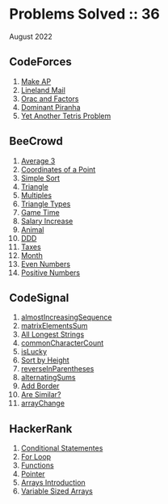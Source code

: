 # Problems Solved :: 36
August 2022

CodeForces
-----------------
1. [Make AP](https://codeforces.com/contest/1624/problem/B)
1. [Lineland Mail](https://codeforces.com/problemset/problem/567/A)
1. [Orac and Factors](https://codeforces.com/contest/1350/problem/A)
1. [Dominant Piranha](https://codeforces.com/problemset/problem/1433/C)
1. [Yet Another Tetris Problem](https://codeforces.com/problemset/problem/1324/A)

BeeCrowd
-----------------
1. [Average 3](https://www.beecrowd.com.br/judge/en/problems/view/1040)
1. [Coordinates of a Point](https://www.beecrowd.com.br/judge/en/problems/view/1041)
1. [Simple Sort](https://www.beecrowd.com.br/judge/en/problems/view/1042)
1. [Triangle](https://www.beecrowd.com.br/judge/en/problems/view/1043)
1. [Multiples](https://www.beecrowd.com.br/judge/en/problems/view/1044)
1. [Triangle Types](https://www.beecrowd.com.br/judge/en/problems/view/1045)
1. [Game Time](https://www.beecrowd.com.br/judge/en/problems/view/1046)
1. [Salary Increase](https://www.beecrowd.com.br/judge/en/problems/view/1048)
1. [Animal](https://www.beecrowd.com.br/judge/en/problems/view/1049)
1. [DDD](https://www.beecrowd.com.br/judge/en/problems/view/1050)
1. [Taxes](https://www.beecrowd.com.br/judge/en/problems/view/1051)
1. [Month](https://www.beecrowd.com.br/judge/en/problems/view/1052)
1. [Even Numbers](https://www.beecrowd.com.br/judge/en/problems/view/1059)
1. [Positive Numbers](https://www.beecrowd.com.br/judge/en/problems/view/1060)

CodeSignal
-----------------
1. [almostIncreasingSequence](https://app.codesignal.com/arcade/intro/level-2/2mxbGwLzvkTCKAJMG)
1. [matrixElementsSum](https://app.codesignal.com/arcade/intro/level-2/xskq4ZxLyqQMCLshr)
1. [All Longest Strings](https://app.codesignal.com/arcade/intro/level-3/fzsCQGYbxaEcTr2bL)
1. [commonCharacterCount](https://app.codesignal.com/arcade/intro/level-3/JKKuHJknZNj4YGL32)
1. [isLucky](https://app.codesignal.com/arcade/intro/level-3/3AdBC97QNuhF6RwsQ)
1. [Sort by Height](https://app.codesignal.com/arcade/intro/level-3/D6qmdBL2NYz49XHwM)
1. [reverseInParentheses](https://app.codesignal.com/arcade/intro/level-3/9DgaPsE2a7M6M2Hu6)
1. [alternatingSums](https://app.codesignal.com/arcade/intro/level-4/cC5QuL9fqvZjXJsW9)
1. [Add Border](https://app.codesignal.com/arcade/intro/level-4/ZCD7NQnED724bJtjN)
1. [Are Similar?](https://app.codesignal.com/arcade/intro/level-4/xYXfzQmnhBvEKJwXP)
1. [arrayChange](https://app.codesignal.com/arcade/intro/level-4/xvkRbxYkdHdHNCKjg)

HackerRank
-----------------
1. [Conditional Statementes](https://www.hackerrank.com/challenges/c-tutorial-conditional-if-else/problem?isFullScreen=true)
1. [For Loop](https://www.hackerrank.com/challenges/c-tutorial-for-loop/problem?isFullScreen=true)
1. [Functions](https://www.hackerrank.com/challenges/c-tutorial-functions/problem?isFullScreen=true)
1. [Pointer](https://www.hackerrank.com/challenges/c-tutorial-pointer/problem?isFullScreen=true)
1. [Arrays Introduction](https://www.hackerrank.com/challenges/arrays-introduction/problem?isFullScreen=true)
1. [Variable Sized Arrays](https://www.hackerrank.com/challenges/variable-sized-arrays/problem)
